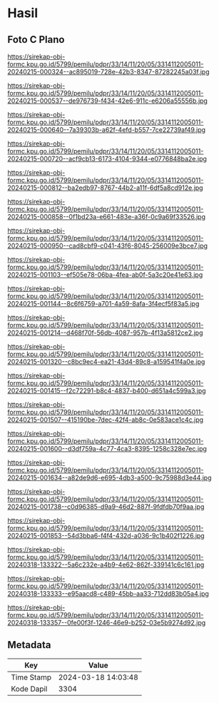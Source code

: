 # Hasil

## Foto C Plano

https://sirekap-obj-formc.kpu.go.id/5799/pemilu/pdpr/33/14/11/20/05/3314112005011-20240215-000324--ac895019-728e-42b3-8347-87282245a03f.jpg

https://sirekap-obj-formc.kpu.go.id/5799/pemilu/pdpr/33/14/11/20/05/3314112005011-20240215-000537--de976739-f434-42e6-911c-e6206a55556b.jpg

https://sirekap-obj-formc.kpu.go.id/5799/pemilu/pdpr/33/14/11/20/05/3314112005011-20240215-000640--7a39303b-a62f-4efd-b557-7ce22739af49.jpg

https://sirekap-obj-formc.kpu.go.id/5799/pemilu/pdpr/33/14/11/20/05/3314112005011-20240215-000720--acf9cb13-6173-4104-9344-e0776848ba2e.jpg

https://sirekap-obj-formc.kpu.go.id/5799/pemilu/pdpr/33/14/11/20/05/3314112005011-20240215-000812--ba2edb97-8767-44b2-a11f-6df5a8cd912e.jpg

https://sirekap-obj-formc.kpu.go.id/5799/pemilu/pdpr/33/14/11/20/05/3314112005011-20240215-000858--0f1bd23a-e661-483e-a36f-0c9a69f33526.jpg

https://sirekap-obj-formc.kpu.go.id/5799/pemilu/pdpr/33/14/11/20/05/3314112005011-20240215-000950--cad8cbf9-c041-43f6-8045-256009e3bce7.jpg

https://sirekap-obj-formc.kpu.go.id/5799/pemilu/pdpr/33/14/11/20/05/3314112005011-20240215-001103--ef505e78-06ba-4fea-ab0f-5a3c20e41e63.jpg

https://sirekap-obj-formc.kpu.go.id/5799/pemilu/pdpr/33/14/11/20/05/3314112005011-20240215-001144--8c6f6759-a701-4a59-8afa-3f4ecf5f83a5.jpg

https://sirekap-obj-formc.kpu.go.id/5799/pemilu/pdpr/33/14/11/20/05/3314112005011-20240215-001214--d468f70f-56db-4087-957b-4f13a5812ce2.jpg

https://sirekap-obj-formc.kpu.go.id/5799/pemilu/pdpr/33/14/11/20/05/3314112005011-20240215-001320--c8bc9ec4-ea21-43d4-89c8-a159541f4a0e.jpg

https://sirekap-obj-formc.kpu.go.id/5799/pemilu/pdpr/33/14/11/20/05/3314112005011-20240215-001415--f2c72291-b8c4-4837-b400-d651a4c599a3.jpg

https://sirekap-obj-formc.kpu.go.id/5799/pemilu/pdpr/33/14/11/20/05/3314112005011-20240215-001507--415190be-7dec-42f4-ab8c-0e583ace1c4c.jpg

https://sirekap-obj-formc.kpu.go.id/5799/pemilu/pdpr/33/14/11/20/05/3314112005011-20240215-001600--d3df759a-4c77-4ca3-8395-1258c328e7ec.jpg

https://sirekap-obj-formc.kpu.go.id/5799/pemilu/pdpr/33/14/11/20/05/3314112005011-20240215-001634--a82de9d6-e695-4db3-a500-9c75988d3e44.jpg

https://sirekap-obj-formc.kpu.go.id/5799/pemilu/pdpr/33/14/11/20/05/3314112005011-20240215-001738--c0d96385-d9a9-46d2-887f-9fdfdb70f9aa.jpg

https://sirekap-obj-formc.kpu.go.id/5799/pemilu/pdpr/33/14/11/20/05/3314112005011-20240215-001853--54d3bba6-f4f4-432d-a036-9c1b402f1226.jpg

https://sirekap-obj-formc.kpu.go.id/5799/pemilu/pdpr/33/14/11/20/05/3314112005011-20240318-133322--5a6c232e-a4b9-4e62-862f-339141c6c161.jpg

https://sirekap-obj-formc.kpu.go.id/5799/pemilu/pdpr/33/14/11/20/05/3314112005011-20240318-133333--e95aacd8-c489-45bb-aa33-712dd83b05a4.jpg

https://sirekap-obj-formc.kpu.go.id/5799/pemilu/pdpr/33/14/11/20/05/3314112005011-20240318-133357--0fe00f3f-1246-46e9-b252-03e5b9274d92.jpg


## Metadata

| Key        | Value               |
| ---------- | ------------------- |
| Time Stamp | 2024-03-18 14:03:48 |
| Kode Dapil | 3304                |



